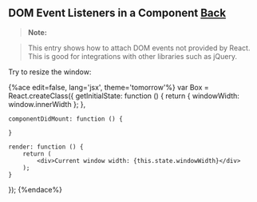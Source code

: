 ## DOM Event Listeners in a Component [Back](./../react.md)

> **Note:**

> This entry shows how to attach DOM events not provided by React. This is good for integrations with other libraries such as jQuery.

Try to resize the window:

{%ace edit=false, lang='jsx', theme='tomorrow'%}
var Box = React.createClass({
    getInitialState: function () {
        return { windowWidth: window.innerWidth };
    },
    
    componentDidMount: function () {
        
    }

    render: function () {
        return (
            <div>Current window width: {this.state.windowWidth}</div>
        );
    }
});
{%endace%}
